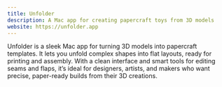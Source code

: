 ```yaml
---
title: Unfolder
description: A Mac app for creating papercraft toys from 3D models
website: https://unfolder.app
---
```


Unfolder is a sleek Mac app for turning 3D models into papercraft templates. It lets you unfold complex shapes into flat layouts, ready for printing and assembly. With a clean interface and smart tools for editing seams and flaps, it’s ideal for designers, artists, and makers who want precise, paper-ready builds from their 3D creations.

